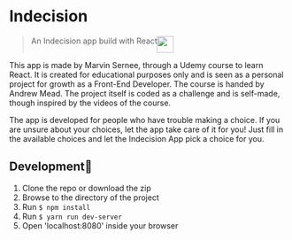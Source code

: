 # Indecision
> An Indecision app build with React<img src="https://upload.wikimedia.org/wikipedia/commons/thumb/a/a7/React-icon.svg/1200px-React-icon.svg.png" width=30px align=top />

This app is made by Marvin Sernee, through a Udemy course to learn React. It is created for educational purposes only and is seen as a personal project for growth as a Front-End Developer. The course is handed by Andrew Mead. The project itself is coded as a challenge and is self-made, though inspired by the videos of the course.

The app is developed for people who have trouble making a choice. If you are unsure about your choices, let the app take care of it for you! Just fill in the available choices and let the Indecision App pick a choice for you.

## Development🤖
1. Clone the repo or download the zip
2. Browse to the directory of the project
3. Run `$ npm install`
4. Run `$ yarn run dev-server`
5. Open 'localhost:8080' inside your browser
